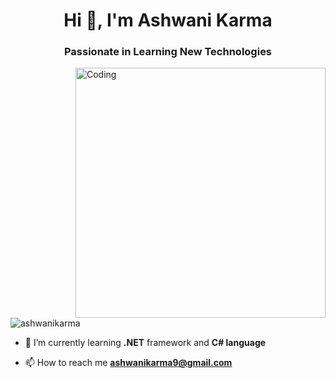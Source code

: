 <h1 align="center">Hi 👋, I'm Ashwani Karma</h1>
<h3 align="center">Passionate in Learning New Technologies</h3>
<img align="right" alt="Coding" width="400" src="https://i.giphy.com/media/qgQUggAC3Pfv687qPC/giphy.webp">

<p align="left"> <img src="https://komarev.com/ghpvc/?username=ashwanikarma&label=Profile%20views&color=0e75b6&style=flat" alt="ashwanikarma" /> </p>

- 🌱 I’m currently learning **.NET** framework and **C# language**

- 📫 How to reach me **ashwanikarma9@gmail.com**

